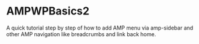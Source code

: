 # AMPWPBasics2
A quick tutorial step by step of how to add AMP menu via amp-sidebar and other AMP navigation like breadcrumbs and link back home.
